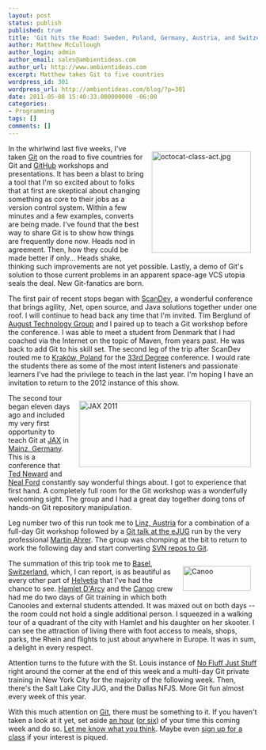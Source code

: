 ```yaml
---
layout: post
status: publish
published: true
title: 'Git hits the Road: Sweden, Poland, Germany, Austria, and Switzerland'
author: Matthew McCullough
author_login: admin
author_email: sales@ambientideas.com
author_url: http://www.ambientideas.com
excerpt: Matthew takes Git to five countries
wordpress_id: 301
wordpress_url: http://ambientideas.com/blog/?p=301
date: 2011-05-08 15:40:33.000000000 -06:00
categories:
- Programming
tags: []
comments: []
---
```

<img src="http://ambientideas.com/blog/wp-content/uploads/2011/05/octocat-class-act.jpg" alt="octocat-class-act.jpg" title="octocat-class-act.jpg" width="200" height="205" style="float:right;padding: 1em;" />In the whirlwind last five weeks, I've taken <a href="http://git-scm.com">Git</a> on the road to five countries for Git and <a href="http://github.com/training/online">GitHub</a> workshops and presentations. It has been a blast to bring a tool that I'm so excited about to folks that at first are skeptical about changing something as core to their jobs as a version control system. Within a few minutes and a few examples, converts are being made. I've found that the best way to share Git is to show how things are frequently done now. Heads nod in agreement. Then, how they could be made better if only... Heads shake, thinking such improvements are not yet possible. Lastly, a demo of Git's solution to those current problems in an apparent space-age VCS utopia seals the deal. New Git-fanatics are born.

The first pair of recent stops began with <a href="http://scandevconf.se">ScanDev</a>, a wonderful conference that brings agility, .Net, open source, and Java solutions together under one roof. I will continue to head back any time that I'm invited. Tim Berglund of <a href="http://augusttechgroup.com">August Technology Group</a> and I paired up to teach a Git workshop before the conference. I was able to meet a student from Denmark that I had coached via the Internet on the topic of Maven, from years past. He was back to add Git to his skill set. The second leg of the trip after ScanDev routed me to <a href="http://en.wikipedia.org/wiki/Kraków">Kraków, Poland</a> for the <a href="http://33degree.org">33rd Degree</a> conference. I would rate the students there as some of the most intent listeners and passionate learners I've had the privilege to teach in the last year. I'm hoping I have an invitation to return to the 2012 instance of this show.

<img src="http://ambientideas.com/blog/wp-content/uploads/2010/12/JAX-2011.png" alt="JAX 2011" title="JAX 2011.png" border="0" width="347" height="134" style="float:right;padding: 1em;" />The second tour began eleven days ago and included my very first opportunity to teach Git at <a href="http://jax.de/">JAX</a> in <a href="http://en.wikipedia.org/wiki/Mainz">Mainz, Germany</a>. This is a conference that <a href="http://tedneward.com">Ted Neward</a> and <a href="http://nealford.com">Neal Ford</a> constantly say wonderful things about. I got to experience that first hand. A completely full room for the Git workshop was a wonderfully welcoming sight. The group and I had a great day together doing tons of hands-on Git repository manipulation.

Leg number two of this run took me to <a href="http://en.wikipedia.org/wiki/Linz">Linz, Austria</a> for a combination of a full-day Git workshop followed by a <a href="http://www.ejug.at/">Git talk at the eJUG</a> run by the very professional <a href="http://www.martinahrer.at/">Martin Ahrer</a>. The group was chomping at the bit to return to work the following day and start converting <a href="http://git.or.cz/course/svn.html">SVN repos to Git</a>.

<img src="http://ambientideas.com/blog/wp-content/uploads/2011/05/canoo.png" alt="Canoo" title="canoo.png" border="0" width="137" height="50" style="float:right;padding: 1em;" />The summation of this trip took me to <a href="http://en.wikipedia.org/wiki/Basel">Basel, Switzerland</a>, which, I can report, is as beautiful as every other part of <a href="http://en.wikipedia.org/wiki/Helvetia">Helvetia</a> that I've had the chance to see. <a href="http://hamletdarcy.blogspot.com/">Hamlet D'Arcy</a> and the <a href="http://canoo.com">Canoo</a> crew had me do two days of Git training in which both Canooies and external students attended. It was maxed out on both days -- the room could not hold a single additional person. I squeezed in a walking tour of a quadrant of the city with Hamlet and his daughter on her skooter. I can see the attraction of living there with foot access to meals, shops, parks, the Rhein and flights to just about anywhere in Europe. It was in sum, a delight in every respect.

Attention turns to the future with the St. Louis instance of <a href="http://nofluffjuststuff.com">No Fluff Just Stuff</a> right around the corner at the end of this week and a multi-day Git private training in New York City for the majority of the following week. Then, there's the Salt Lake City JUG, and the Dallas NFJS. More Git fun almost every week of this year.

With this much attention on <a href="http://progit.org">Git</a>, there must be something to it. If you haven't taken a look at it yet, set aside <a href="http://bit.ly/bundles/matthewmccullough/1">an hour</a> (<a href="http://bit.ly/ogitvid">or six</a>) of your time this coming week and do so. <a href="mailto:matthewm@ambientideas.com">Let me know what you think</a>. Maybe even <a href="http://github.com/training/online">sign up for a class</a> if your interest is piqued.
